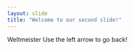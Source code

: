 ```yaml
---
layout: slide
title: "Welcome to our second slide!"
---
```

Weltmeister
Use the left arrow to go back!
